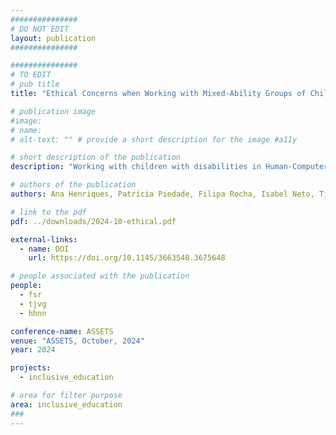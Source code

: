 ```yaml
---
###############
# DO NOT EDIT
layout: publication
###############

###############
# TO EDIT
# pub title
title: "Ethical Concerns when Working with Mixed-Ability Groups of Children"

# publication image
#image:
# name:
# alt-text: "" # provide a short description for the image #a11y

# short description of the publication
description: "Working with children with disabilities in Human-Computer Interaction and Human-Robot Interaction presents a unique set of ethical dilemmas. These young participants often require additional care, support, and accommodations, which can fall off researchers’ resources or expertise. The lack of clear guidance on navigating these challenges further aggravates the problem. To provide a basis on which to address this issue, we adopt a critical reflective approach, evaluating our impact by analyzing two case studies involving children with disabilities in HCI/HRI research. Flowing from these, we call for a shift in our approach to ethics in participatory research contexts to one that is processual, situational, and community-led."

# authors of the publication
authors: Ana Henriques, Patrícia Piedade, Filipa Rocha, Isabel Neto, Tiago Guerreiro, Hugo Nicolau

# link to the pdf
pdf: ../downloads/2024-10-ethical.pdf

external-links:
  - name: DOI
    url: https://doi.org/10.1145/3663548.3675648

# people associated with the publication
people:
  - fsr
  - tjvg
  - hhnn

conference-name: ASSETS
venue: "ASSETS, October, 2024"
year: 2024

projects:
  - inclusive_education

# area for filter purpose
area: inclusive_education
###
---
```

